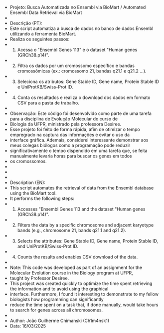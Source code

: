  * Projeto: Busca Automatizada no Ensembl via BioMart / Automated Ensembl Data Retrieval via BioMart
 * 
 * Descrição (PT):
 * Este script automatiza a busca de dados no banco de dados Ensembl utilizando a ferramenta BioMart. 
 * Realiza os seguintes passos:
 *   1. Acessa o "Ensembl Genes 113" e o dataset "Human genes (GRCh38.p14)".
 *   2. Filtra os dados por um cromossomo específico e bandas cromossômicas (ex.: cromossomo 21, bandas q21.1 e q21.2 ...).
 *   3. Seleciona os atributos: Gene Stable ID, Gene name, Protein Stable ID e UniProtKB/Swiss-Prot ID.
 *   4. Conta os resultados e realiza o download dos dados em formato CSV para a pasta de trabalho.
 *
 * Observação: Este código foi desenvolvido como parte de uma tarefa para a disciplina de Evolução Molecular do curso de 
 * Biologia da UFPR, ministrado pela professora Desiree.
 * Esse projeto foi feito de forma rápida, afim de otimizar o tempo  empregrado na captura das informações e evitar o uso da 
 * interface gráfica. Ademais, considerei interessante demonstrar  aos meus  colegas biólogos como a programação pode reduzir 
 * significativamente o tempo dispendido em uma tarefa que, se feita manualmente levaria horas para buscar os genes em todos 
 * os cromossomos.
 * 
 *
 * 
 * Description (EN):
 * This script automates the retrieval of data from the Ensembl database using the BioMart tool.
 * It performs the following steps:
 *   1. Accesses "Ensembl Genes 113 and the dataset "Human genes (GRCh38.p14)".
 *   2. Filters the data by a specific chromosome and adjacent karyotype bands (e.g., chromosome 21, bands q21.1 and q21.2).
 *   3. Selects the attributes: Gene Stable ID, Gene name, Protein Stable ID, and UniProtKB/Swiss-Prot ID.
 *   4. Counts the results and enables CSV download of the data.
 * 
 * Note: This code was developed as part of an assignment for the Molecular Evolution course in the Biology program at UFPR, 
 * taught by Professor Desiree.
 * This project was created quickly to optimize the time spent retrieving the information and to avoid using the graphical 
 * interface. Furthermore, I found it interesting to demonstrate to my fellow biologists how programming can significantly 
 * reduce the time spent on a task that, if done manually, would take hours to search for genes across all chromosomes.
 * 
 * Author: João Guilherme Chimanski (Ch1m4nsk1)
 * Data: 16/03/2025
